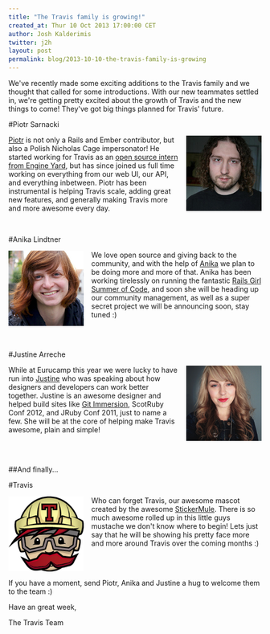 ```yaml
---
title: "The Travis family is growing!"
created_at: Thur 10 Oct 2013 17:00:00 CET
author: Josh Kalderimis
twitter: j2h
layout: post
permalink: blog/2013-10-10-the-travis-family-is-growing
---
```


We've recently made some exciting additions to the Travis family and we thought that called for some introductions. With our new teammates settled in, we're getting pretty excited about the growth of Travis and the new things to come! They've got big things planned for Travis' future.


#Piotr Sarnacki

<div style="float: right; margin-left: 15px;" width="150"/>
<img 
   src="/images/piotr-hs.png" 
   width="150" 
   height="150" 
   border="0"
   class="circular-radius" 
   id="piotr1" 
   style="display:inline;" 
	onmouseover="document.getElementById('piotr1').style.display='none'; 
	             document.getElementById('piotr2').style.display='inline';" 
   alt="Piotr Sarnacki"/>
<img 
   src="http://img.photobucket.com/albums/v330/pretendercrazy/piotr-an_zpsd1457662.gif" 
   width="150" 
   height="150" 
   border="0"
   class="circular-radius" 
   id="piotr2" 
   style="display:none;" 
	onmouseout="document.getElementById('piotr2').style.display='none'; 
	            document.getElementById('piotr1').style.display='inline';" 
   alt="Piotr Sarnacki" />

</div>

[Piotr](https://twitter.com/drogus) is not only a Rails and Ember contributor, but also a Polish Nicholas Cage impersonator! He started working for Travis as an [open source intern from Engine Yard](/blog/2012-10-22-engine-yard-sponsors-piotr-sarnacki-to-work-on-travis/), but has since joined us full time working on everything from our web UI, our API, and everything inbetween. Piotr has been instrumental is helping Travis scale, adding great new features, and generally making Travis more and more awesome every day.

<br>

#Anika Lindtner

<div style="float: left; margin-right: 15px;" width="150"/>
<img 
   src="/images/anika-hs.png" 
   width="150" 
   height="150" 
   border="0"
   class="circular-radius" 
   id="anika1" 
   style="display:inline;" 
	onmouseover="document.getElementById('anika1').style.display='none'; 
	             document.getElementById('anika2').style.display='inline';" 
   alt="Anika Lindtner"/>
<img 
   src="http://img.photobucket.com/albums/v330/pretendercrazy/anika-an_zps08e6cd05.gif" 
   width="150" 
   height="150" 
   border="0"
   class="circular-radius" 
   id="anika2" 
   style="display:none;" 
	onmouseout="document.getElementById('anika2').style.display='none'; 
	            document.getElementById('anika1').style.display='inline';" 
   alt="Anika Lindtner" />
</div>

We love open source and giving back to the community, and with the help of [Anika](https://twitter.com/langziehohr) we plan to be doing more and more of that. Anika has been working tirelessly on running the fantastic [Rails Girl Summer of Code](http://railsgirlssummerofcode.org/), and soon she will be heading up our community management, as well as a super secret project we will be announcing soon, stay tuned :)

<br><br>

#Justine Arreche

<div style="float: right; margin-left: 15px;" width="150"/>
<img 
   src="/images/justine-hs.png" 
   width="150" 
   height="150" 
   border="0"
   class="circular-radius" 
   id="justine1" 
   style="display:inline;" 
	onmouseover="document.getElementById('justine1').style.display='none'; 
	             document.getElementById('justine2').style.display='inline';" 
   alt="Justine Arreche"/>
<img 
   src="http://img.photobucket.com/albums/v330/pretendercrazy/justine-an_zpsa1fbb989.gif" 
   width="150" 
   height="150" 
   border="0"
   class="circular-radius" 
   id="justine2" 
   style="display:none;" 
	onmouseout="document.getElementById('justine2').style.display='none'; 
	            document.getElementById('justine1').style.display='inline';" 
   alt="Justine Arreche"/>

</div>

While at Eurucamp this year we were lucky to have run into [Justine](https://twitter.com/saltinejustine) who was speaking about how designers and developers can work better together. Justine is an awesome designer and helped build sites like [Git Immersion](http://gitimmersion.com/), ScotRuby Conf 2012, and JRuby Conf 2011, just to name a few. She will be at the core of helping make Travis awesome, plain and simple!

<br><br>

##And finally...

#Travis

<div style="float: left; margin-right: 15px;" width="150"/>
<img 
   src="/images/travis-mascot-200px.png" 
   width="150" 
   height="150" 
   border="0"
   id="travis1" 
   style="display:inline;" 
   onmouseover="document.getElementById('travis1').style.display='none'; 
                document.getElementById('travis2').style.display='inline';" 
   alt="Travis"/>
<img 
   src="http://img.photobucket.com/albums/v330/pretendercrazy/travis-an_zpsb8ef2f7e.gif" 
   width="150" 
   height="150" 
   border="0"
   id="travis2" 
   style="display:none;" 
   onmouseout="document.getElementById('travis2').style.display='none'; 
               document.getElementById('travis1').style.display='inline';" 
   alt="Travis"/>
</div>

Who can forget Travis, our awesome mascot created by the awesome [StickerMule](https://stickermule.com). There is so much awesome rolled up in this little guys mustache we don't know where to begin! Lets just say that he will be showing his pretty face more and more around Travis over the coming months :)

<br><br>

If you have a moment, send Piotr, Anika and Justine a hug to welcome them to the team :)

Have an great week,

The Travis Team

